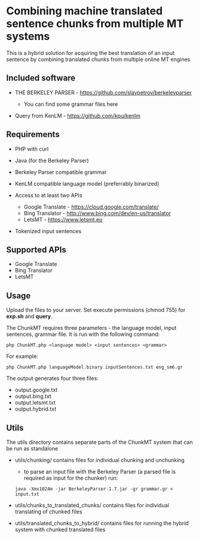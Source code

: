 Combining machine translated sentence chunks from multiple MT systems
===================================

This is a hybrid solution for acquiring the best translation of an input sentence by combining translated chunks from multiple online MT engines 

Included software
---------

* THE BERKELEY PARSER - https://github.com/slavpetrov/berkeleyparser
	
	* You can find some grammar files here
	
* Query from KenLM - https://github.com/kpu/kenlm

Requirements
---------

* PHP with curl

* Java (for the Berkeley Parser)

* Berkeley Parser compatible grammar

* KenLM compatible language model (preferrably binarized)

* Access to at least two APIs

  * Google Translate - https://cloud.google.com/translate/
  * Bing Translator - http://www.bing.com/dev/en-us/translator
  * LetsMT - https://www.letsmt.eu

* Tokenized input sentences

Supported APIs
-----------

* Google Translate
* Bing Translator
* LetsMT

Usage
-----------

Upload the files to your server. Set execute permissions (chmod 755) for **exp.sh** and **query**.

The ChunkMT requires three parameters - the language model, input sentences, grammar file. It is run with the following command:

```
php ChunkMT.php <language model> <input sentences> <grammar>
```

For example:

```
php ChunkMT.php languageModel.binary inputSentences.txt eng_sm6.gr
```

The output generates four three files:

* output.google.txt
* output.bing.txt
* output.letsmt.txt
* output.hybrid.txt

Utils
-----------

The utils directory contains separate parts of the ChunkMT system that can be run as standalone

* utils/chunking/ contains files for individual chunking and unchunking
	* to parse an input file with the Berkeley Parser (a parsed file is required as input for the chunker) run:
	
	```
	java -Xmx1024m -jar BerkeleyParser-1.7.jar -gr grammar.gr < input.txt
	```
	
* utils/chunks_to_translated_chunks/ contains files for individual translating of chunked files
* utils/translated_chunks_to_hybrid/ contains files for running the hybrid system with chunked translated files


